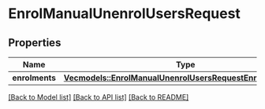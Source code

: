 # EnrolManualUnenrolUsersRequest

## Properties

Name | Type | Description | Notes
------------ | ------------- | ------------- | -------------
**enrolments** | [**Vec<models::EnrolManualUnenrolUsersRequestEnrolmentsInner>**](enrol_manual_unenrol_users_request_enrolments_inner.md) |  | 

[[Back to Model list]](../README.md#documentation-for-models) [[Back to API list]](../README.md#documentation-for-api-endpoints) [[Back to README]](../README.md)


